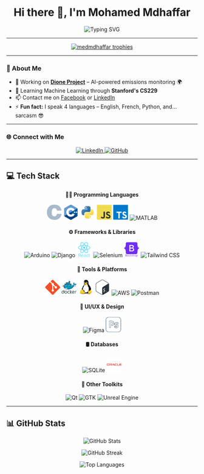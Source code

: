 <h1 align="center">Hi there 👋, I'm Mohamed Mdhaffar</h1>
<p align="center">
  <img src="https://readme-typing-svg.herokuapp.com/?lines=🎓+ICT+Engineering+Student+@+SUP'COM;🤖+AI+Explorer+%7C+🧩+Problem+Solver+%7C+🌍+Tech+for+Impact&center=true&width=500&height=40&color=0FF6EC&vCenter=true&size=20" alt="Typing SVG" />
</p>

---

<p align="center">
  <a href="https://github.com/medmdhaffar">
    <img src="https://github-profile-trophy.vercel.app/?username=medmdhaffar&theme=algolia&margin-w=10&margin-h=15&column=4" alt="medmdhaffar trophies"/>
  </a>
</p>

---

### 🚀 About Me

- 🔭 Working on **[Dione Project](https://github.com/zaydbf/Dione)** – AI-powered emissions monitoring 🌍  
- 🌱 Learning Machine Learning through **Stanford's CS229**  
- 📫 Contact me on [Facebook](https://www.facebook.com/mohamed.medhaffar.5?locale=fr_FR) or [LinkedIn](https://www.linkedin.com/in/mohamed-mdhafar-08707b280)  
- ⚡ **Fun fact:** I speak 4 languages – English, French, Python, and... sarcasm 😎  

---

### 🌐 Connect with Me

<p align="center">
  <a href="https://www.linkedin.com/in/mohamed-mdhafar-08707b280" target="_blank">
    <img src="https://img.shields.io/badge/LinkedIn-blue?style=for-the-badge&logo=linkedin&logoColor=white" alt="LinkedIn"/>
  </a>
  <a href="https://github.com/medmdhaffar" target="_blank">
    <img src="https://img.shields.io/badge/GitHub-black?style=for-the-badge&logo=github&logoColor=white" alt="GitHub"/>
  </a>
</p>

---

## 💻 Tech Stack
<style>
  .tech-icon {
    width: 48px;         /* slightly bigger */
    margin: 0 15px;      /* horizontal spacing */
    vertical-align: middle;
  }
  .tech-row {
    text-align: center;
    margin-bottom: 40px; /* vertical spacing between groups */
  }
</style>

<h4 align="center">👨‍💻 Programming Languages</h4>
<p align="center">
  <img src="https://raw.githubusercontent.com/devicons/devicon/master/icons/c/c-original.svg" width="40" alt="C"/>
  <img src="https://raw.githubusercontent.com/devicons/devicon/master/icons/cplusplus/cplusplus-original.svg" width="40" alt="C++"/>
  <img src="https://raw.githubusercontent.com/devicons/devicon/master/icons/python/python-original.svg" width="40" alt="Python"/>
  <img src="https://raw.githubusercontent.com/devicons/devicon/master/icons/javascript/javascript-original.svg" width="40" alt="JavaScript"/>
  <img src="https://raw.githubusercontent.com/devicons/devicon/master/icons/typescript/typescript-original.svg" width="40" alt="TypeScript"/>
  <img src="https://upload.wikimedia.org/wikipedia/commons/2/21/Matlab_Logo.png" width="40" alt="MATLAB"/>
</p>

<h4 align="center">⚙️ Frameworks & Libraries</h4>
<p align="center">
  <img src="https://cdn.worldvectorlogo.com/logos/arduino-1.svg" width="40" alt="Arduino"/>
  <img src="https://cdn.worldvectorlogo.com/logos/django.svg" width="40" alt="Django"/>
  <img src="https://raw.githubusercontent.com/devicons/devicon/master/icons/react/react-original-wordmark.svg" width="40" alt="React"/>
  <img src="https://www.vectorlogo.zone/logos/selenium/selenium-icon.svg" width="40" alt="Selenium"/>
  <img src="https://raw.githubusercontent.com/devicons/devicon/master/icons/bootstrap/bootstrap-plain-wordmark.svg" width="40" alt="Bootstrap"/>
  <img src="https://www.vectorlogo.zone/logos/tailwindcss/tailwindcss-icon.svg" width="40" alt="Tailwind CSS"/>
</p>

<h4 align="center">🔧 Tools & Platforms</h4>
<p align="center">
  <img src="https://raw.githubusercontent.com/devicons/devicon/master/icons/git/git-original.svg" width="40" alt="Git"/>
  <img src="https://raw.githubusercontent.com/devicons/devicon/master/icons/docker/docker-original-wordmark.svg" width="40" alt="Docker"/>
  <img src="https://raw.githubusercontent.com/devicons/devicon/master/icons/linux/linux-original.svg" width="40" alt="Linux"/>
  <img src="https://raw.githubusercontent.com/devicons/devicon/master/icons/bash/bash-original.svg" width="40" alt="Bash"/>
  <img src="https://raw.githubusercontent.com/devicons/devicon/master/icons/aws/aws-original.svg" width="40" alt="AWS"/>
  <img src="https://www.vectorlogo.zone/logos/getpostman/getpostman-icon.svg" width="40" alt="Postman"/>
</p>

<h4 align="center">🎨 UI/UX & Design</h4>
<p align="center">
  <img src="https://www.vectorlogo.zone/logos/figma/figma-icon.svg" width="40" alt="Figma"/>
  <img src="https://raw.githubusercontent.com/devicons/devicon/master/icons/photoshop/photoshop-line.svg" width="40" alt="Photoshop"/>
</p>

<h4 align="center">🛢️ Databases</h4>
<p align="center">
  <img src="https://www.vectorlogo.zone/logos/sqlite/sqlite-icon.svg" width="40" alt="SQLite"/>
  <img src="https://raw.githubusercontent.com/devicons/devicon/master/icons/oracle/oracle-original.svg" width="40" alt="Oracle"/>
</p>

<h4 align="center">🧪 Other Toolkits</h4>
<p align="center">
  <img src="https://upload.wikimedia.org/wikipedia/commons/0/0b/Qt_logo_2016.svg" width="40" alt="Qt"/>
  <img src="https://upload.wikimedia.org/wikipedia/commons/7/71/GTK_logo.svg" width="40" alt="GTK"/>
  <img src="https://raw.githubusercontent.com/kenangundogan/fontisto/036b7eca71aab1bef8e6a0518f7329f13ed62f/icons/svg/brand/unreal-engine.svg" width="40" alt="Unreal Engine"/>
</p>

---

## 📊 GitHub Stats

<p align="center">
  <img src="https://github-readme-stats.vercel.app/api?username=medmdhaffar&show_icons=true&theme=tokyonight" height="180px" alt="GitHub Stats"/>
</p>
<p align="center">
  <img src="https://github-readme-streak-stats.herokuapp.com/?user=medmdhaffar&theme=tokyonight" height="180px" alt="GitHub Streak"/>
</p>
<p align="center">
  <img src="https://github-readme-stats.vercel.app/api/top-langs/?username=medmdhaffar&layout=compact&theme=tokyonight" height="180px" alt="Top Languages"/>
</p>
